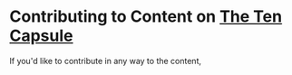 # Contributing to Content on [The Ten Capsule](tencapsule.com)

If you'd like to contribute in any way to the content,